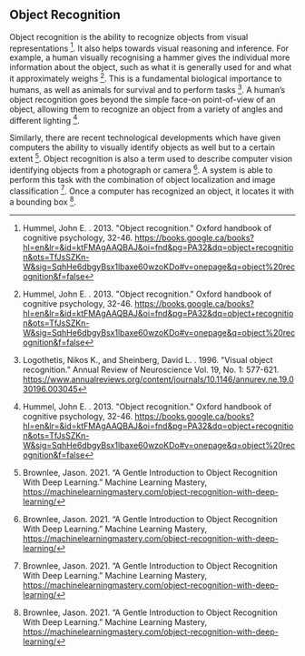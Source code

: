 
## Object Recognition

Object recognition is the ability to recognize objects from visual representations [^hummel13objectRecognition]. It also helps towards visual reasoning and inference. For example, a human visually recognising a hammer gives the individual more information about the object, such as what it is generally used for and what it approximately weighs [^hummel13objectRecognition]. This is a fundamental biological importance to humans, as well as animals for survival and to perform tasks [^logothetis96objectRecognition]. A human’s object recognition goes beyond the simple face-on point-of-view of an object, allowing them to recognize an object from a variety of angles and different lighting [^hummel13objectRecognition]. 

Similarly, there are recent technological developments which have given computers the ability to visually identify objects as well but to a certain extent [^brownlee21objectRecognition]. Object recognition is also a term used to describe computer vision identifying objects from a photograph or camera [^brownlee21objectRecognition]. A system is able to perform this task with the combination of object localization and image classification [^brownlee21objectRecognition]. Once a computer has recognized an object, it locates it with a bounding box [^brownlee21objectRecognition].


[^brownlee21objectRecognition]: Brownlee, Jason. 2021. “A Gentle Introduction to Object Recognition With Deep Learning.” Machine Learning Mastery, https://machinelearningmastery.com/object-recognition-with-deep-learning/ 
[^hummel13objectRecognition]: Hummel, John E. . 2013. "Object recognition." Oxford handbook of cognitive psychology, 32-46. https://books.google.ca/books?hl=en&lr=&id=ktFMAgAAQBAJ&oi=fnd&pg=PA32&dq=object+recognition&ots=TfJsSZKn-W&sig=SqhHe6dbgyBsx1lbaxe60wzoKDo#v=onepage&q=object%20recognition&f=false 
[^logothetis96objectRecognition]: Logothetis, Nikos K., and Sheinberg, David L. . 1996. "Visual object recognition." Annual Review of Neuroscience Vol. 19, No. 1: 577-621. https://www.annualreviews.org/content/journals/10.1146/annurev.ne.19.030196.003045 
